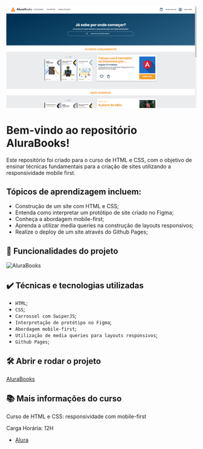 ![AluraBooks](./img/AluraBooks.png)

# Bem-vindo ao repositório AluraBooks!

Este repositório foi criado para o curso de HTML e CSS, com o objetivo de ensinar técnicas fundamentais para a criação de sites utilizando a responsividade mobile first.


## Tópicos de aprendizagem incluem:

- Construção de um site com HTML e CSS;
- Entenda como interpretar um protótipo de site criado no Figma;
- Conheça a abordagem mobile-first;
- Aprenda a utilizar media queries na construção de layouts responsivos;
- Realize o deploy de um site através do Github Pages;


## 🔨 Funcionalidades do projeto

![AluraBooks](./img/video-telas.gif)

## ✔️ Técnicas e tecnologias utilizadas

- `HTML`;
- `CSS`;
- `Carrossel com SwiperJS`;
- `Interpretação de protótipo no Figma`;
- `Abordagem mobile-first`;
- `Utilização de media queries para layouts responsivos`;
- `Github Pages`;

## 🛠️ Abrir e rodar o projeto

[AluraBooks](https://micheleascoli.github.io/alura-books/)

## 📚 Mais informações do curso

Curso de HTML e CSS: responsividade com mobile-first

Carga Horária: 12H

- [Alura](https://cursos.alura.com.br/course/html-css-responsividade-mobile-first)